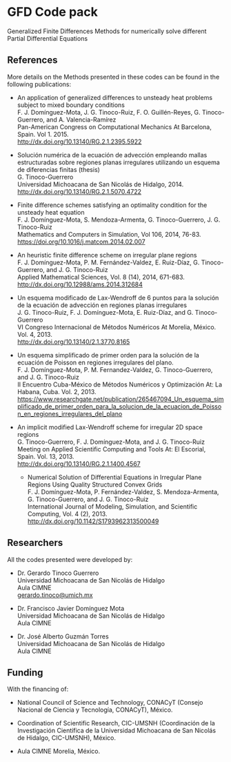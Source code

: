 # GFD Code pack
Generalized Finite Differences Methods for numerically solve different Partial Differential Equations

## References
More details on the Methods presented in these codes can be found in the following publications:
  - An application of generalized differences to unsteady heat problems subject to mixed boundary conditions<br>
      F. J. Domínguez-Mota, J. G. Tinoco-Ruiz, F. O. Guillén-Reyes, G. Tinoco-Guerrero, and A. Valencia-Ramírez<br>
      Pan-American Congress on Computational Mechanics At Barcelona, Spain. Vol 1. 2015.<br>
      http://dx.doi.org/10.13140/RG.2.1.2395.5922

  - Solución numérica de la ecuación de advección empleando mallas estructuradas sobre regiones planas irregulares utilizando un esquema de diferencias finitas (thesis)<br>
      G. Tinoco-Guerrero<br>
      Universidad Michoacana de San Nicolás de Hidalgo, 2014.<br>
      http://dx.doi.org/10.13140/RG.2.1.5070.4722
  
  - Finite difference schemes satisfying an optimality condition for the unsteady heat equation<br>
      F. J. Domínguez-Mota, S. Mendoza-Armenta, G. Tinoco-Guerrero, J. G. Tinoco-Ruiz<br>
      Mathematics and Computers in Simulation, Vol 106, 2014, 76-83.<br>
      https://doi.org/10.1016/j.matcom.2014.02.007

  - An heuristic finite difference scheme on irregular plane regions<br>
      F. J. Domínguez-Mota, P. M. Fernández-Valdez, E. Ruiz-Díaz, G. Tinoco-Guerrero, and J. G. Tinoco-Ruiz<br>
      Applied Mathematical Sciences, Vol. 8 (14), 2014, 671-683.<br>
      http://dx.doi.org/10.12988/ams.2014.312684
  
  - Un esquema modificado de Lax-Wendroff de 6 puntos para la solución de la ecuación de advección en regiones planas irregulares<br>
      J. G. Tinoco-Ruiz, F. J. Domínguez-Mota, E. Ruiz-Díaz, and G. Tinoco-Guerrero<br>
      VI Congreso Internacional de Métodos Numéricos At Morelia, México. Vol. 4, 2013.<br>
      http://dx.doi.org/10.13140/2.1.3770.8165
  
  - Un esquema simplificado de primer orden para la solución de la ecuación de Poisson en regiones irregulares del plano.<br>
      F. J. Domínguez-Mota, P. M. Fernandez-Valdez, G. Tinoco-Guerrero, and J. G. Tinoco-Ruiz<br>
      II Encuentro Cuba-México de Métodos Numéricos y Optimización At: La Habana, Cuba. Vol. 2, 2013.<br>
      https://www.researchgate.net/publication/265467094_Un_esquema_simplificado_de_primer_orden_para_la_solucion_de_la_ecuacion_de_Poisson_en_regiones_irregulares_del_plano
  
  - An implicit modified Lax-Wendroff scheme for irregular 2D space regions<br>
      G. Tinoco-Guerrero, F. J. Domínguez-Mota, and J. G. Tinoco-Ruiz<br>
      Meeting on Applied Scientific Computing and Tools At: El Escorial, Spain. Vol. 13, 2013.<br>
      http://dx.doi.org/10.13140/RG.2.1.1400.4567

    - Numerical Solution of Differential Equations in Irregular Plane Regions Using Quality Structured Convex Grids<br>
      F. J. Domínguez-Mota, P. Fernández-Valdez, S. Mendoza-Armenta, G. Tinoco-Guerrero, and J. G. Tinoco-Ruiz<br>
      International Journal of Modeling, Simulation, and Scientific Computing, Vol. 4 (2), 2013.<br>
      http://dx.doi.org/10.1142/S1793962313500049

## Researchers
All the codes presented were developed by:
    
  - Dr. Gerardo Tinoco Guerrero<br>
    Universidad Michoacana de San Nicolás de Hidalgo<br>
    Aula CIMNE<br>
    gerardo.tinoco@umich.mx

  - Dr. Francisco Javier Domínguez Mota<br>
    Universidad Michoacana de San Nicolás de Hidalgo<br>
    Aula CIMNE

  - Dr. José Alberto Guzmán Torres<br>
    Universidad Michoacana de San Nicolás de Hidalgo<br>
    Aula CIMNE

## Funding
With the financing of:

  - National Council of Science and Technology, CONACyT (Consejo Nacional de Ciencia y Tecnología, CONACyT), México.
  
  - Coordination of Scientific Research, CIC-UMSNH (Coordinación de la Investigación Científica de la Universidad Michoacana de San Nicolás de Hidalgo, CIC-UMSNH), México.
  
  - Aula CIMNE Morelia, México.
